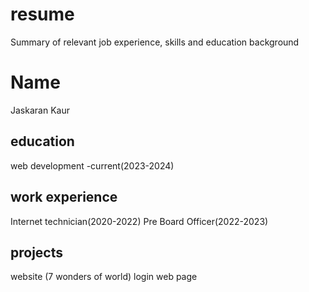 # resume
Summary of relevant job experience, skills and education background

# Name
Jaskaran Kaur

## education
web development -current(2023-2024)

## work experience
Internet technician(2020-2022)
Pre Board Officer(2022-2023)

## projects
website (7 wonders of world)
login web page



